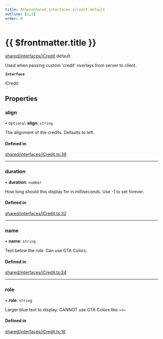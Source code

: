 ```yaml
---
title: AthenaShared.interfaces.iCredit.default
outline: [1,3]
order: 0
---
```


# {{ $frontmatter.title }}


[shared/interfaces/iCredit](../modules/shared_interfaces_iCredit.md).default

Used when passing custom 'credit' overlays from server to client.

**`Interface`**

ICredit

## Properties

### align

• `Optional` **align**: `string`

The alignment of the credits. Defaults to left.

#### Defined in

[shared/interfaces/iCredit.ts:39](https://github.com/Stuyk/altv-athena/blob/d77637c/src/core/shared/interfaces/iCredit.ts#L39)

___

### duration

• **duration**: `number`

How long should this display for in milliseconds.
Use -1 to set forever.

#### Defined in

[shared/interfaces/iCredit.ts:32](https://github.com/Stuyk/altv-athena/blob/d77637c/src/core/shared/interfaces/iCredit.ts#L32)

___

### name

• **name**: `string`

Text below the role.
Can use GTA Colors.

#### Defined in

[shared/interfaces/iCredit.ts:24](https://github.com/Stuyk/altv-athena/blob/d77637c/src/core/shared/interfaces/iCredit.ts#L24)

___

### role

• **role**: `string`

Larger blue text to display.
CANNOT use GTA Colors like ~r~

#### Defined in

[shared/interfaces/iCredit.ts:16](https://github.com/Stuyk/altv-athena/blob/d77637c/src/core/shared/interfaces/iCredit.ts#L16)
